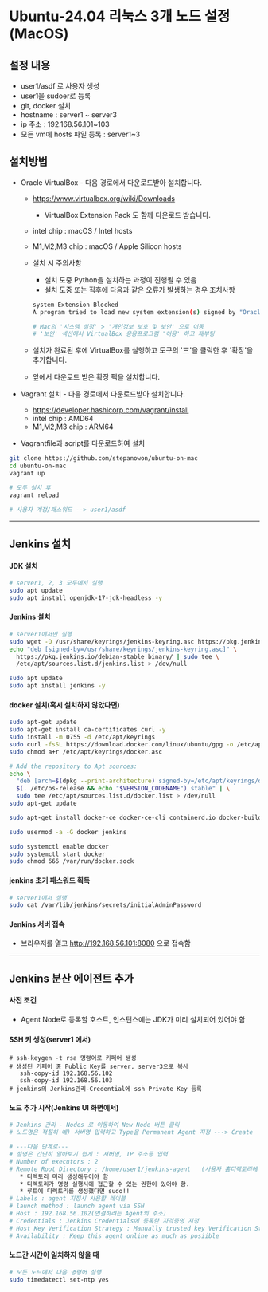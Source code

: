# Ubuntu-24.04 리눅스 3개 노드 설정 (MacOS)
 
## 설정 내용
* user1/asdf 로 사용자 생성
* user1을 sudoer로 등록
* git, docker 설치
* hostname : server1 ~ server3
* ip 주소 : 192.168.56.101~103
* 모든 vm에 hosts 파일 등록 : server1~3

## 설치방법
* Oracle VirtualBox - 다음 경로에서 다운로드받아 설치합니다.
  - https://www.virtualbox.org/wiki/Downloads
    * VirtualBox Extension Pack 도 함께 다운로드 받습니다.
  - intel chip : macOS / Intel hosts
  - M1,M2,M3 chip : macOS / Apple Silicon hosts

  - 설치 시 주의사항
    * 설치 도중 Python을 설치하는 과정이 진행될 수 있음
    * 설치 도중 또는 직후에 다음과 같은 오류가 발생하는 경우 조치사항
    ```sh
    system Extension Blocked
    A program tried to load new system extension(s) signed by "Oracle America, Inc." ...

    # Mac의 '시스템 설정' > '개인정보 보호 및 보안' 으로 이동
    # '보안' 섹션에서 VirtualBox 응용프로그램 '허용' 하고 재부팅
    ```
  - 설치가 완료된 후에 VirtualBox를 실행하고 도구의 '三'을 클릭한 후 '확장'을 추가합니다.
  - 앞에서 다운로드 받은 확장 팩을 설치합니다.
* Vagrant 설치 - 다음 경로에서 다운로드받아 설치합니다.
  - https://developer.hashicorp.com/vagrant/install
  - intel chip : AMD64
  - M1,M2,M3 chip : ARM64

* Vagrantfile과 script를 다운로드하여 설치
```sh
git clone https://github.com/stepanowon/ubuntu-on-mac
cd ubuntu-on-mac
vagrant up

# 모두 설치 후 
vagrant reload

# 사용자 계정/패스워드 --> user1/asdf
```
---
## Jenkins 설치

#### JDK 설치
```sh
# server1, 2, 3 모두에서 실행
sudo apt update 
sudo apt install openjdk-17-jdk-headless -y
```

#### Jenkins 설치
```sh
# server1에서만 실행
sudo wget -O /usr/share/keyrings/jenkins-keyring.asc https://pkg.jenkins.io/debian-stable/jenkins.io-2023.key
echo "deb [signed-by=/usr/share/keyrings/jenkins-keyring.asc]" \
  https://pkg.jenkins.io/debian-stable binary/ | sudo tee \
  /etc/apt/sources.list.d/jenkins.list > /dev/null

sudo apt update
sudo apt install jenkins -y
```

#### docker 설치(혹시 설치하지 않았다면)
```sh
sudo apt-get update
sudo apt-get install ca-certificates curl -y
sudo install -m 0755 -d /etc/apt/keyrings
sudo curl -fsSL https://download.docker.com/linux/ubuntu/gpg -o /etc/apt/keyrings/docker.asc
sudo chmod a+r /etc/apt/keyrings/docker.asc

# Add the repository to Apt sources:
echo \
  "deb [arch=$(dpkg --print-architecture) signed-by=/etc/apt/keyrings/docker.asc] https://download.docker.com/linux/ubuntu \
  $(. /etc/os-release && echo "$VERSION_CODENAME") stable" | \
  sudo tee /etc/apt/sources.list.d/docker.list > /dev/null
sudo apt-get update

sudo apt-get install docker-ce docker-ce-cli containerd.io docker-buildx-plugin docker-compose-plugin -y

sudo usermod -a -G docker jenkins  

sudo systemctl enable docker
sudo systemctl start docker
sudo chmod 666 /var/run/docker.sock     
```

#### jenkins 초기 패스워드 획득
```sh
# server1에서 실행
sudo cat /var/lib/jenkins/secrets/initialAdminPassword
```

#### Jenkins 서버 접속
* 브라우저를 열고 http://192.168.56.101:8080 으로 접속함


---
## Jenkins 분산 에이전트 추가
#### 사전 조건
* Agent Node로 등록할 호스트, 인스턴스에는 JDK가 미리 설치되어 있어야 함

#### SSH 키 생성(server1 에서)
```ssh
# ssh-keygen -t rsa 명령어로 키페어 생성
# 생성된 키페어 중 Public Key를 server, server3으로 복사
   ssh-copy-id 192.168.56.102
   ssh-copy-id 192.168.56.103
# jenkins의 Jenkins관리-Credential에 ssh Private Key 등록
```

#### 노드 추가 시작(Jenkins UI 화면에서)
```sh
# Jenkins 관리 - Nodes 로 이동하여 New Node 버튼 클릭
# 노드명은 적절히 예) 서버명 입력하고 Type을 Permanent Agent 지정 ---> Create

# ---다음 단계로---
# 설명은 간단히 알아보기 쉽게 : 서버명, IP 주소등 입력
# Number of executors : 2
# Remote Root Directory : /home/user1/jenkins-agent   (사용자 홈디렉토리에 생성)
   * 디렉토리 미리 생성해두어야 함
   * 디렉토리가 명령 실행시에 접근할 수 있는 권한이 있어야 함.
   * 루트에 디렉토리를 생성했다면 sudo!!
# Labels : agent 지정시 사용할 레이블
# launch method : launch agent via SSH
# Host : 192.168.56.102(연결하려는 Agent의 주소)
# Credentials : Jenkins Credentials에 등록한 자격증명 지정
# Host Key Verification Strategy : Manually trusted key Verification Strategy
# Availability : Keep this agent online as much as posiible
```

#### 노드간 시간이 일치하지 않을 때
```sh
# 모든 노드에서 다음 명령어 실행
sudo timedatectl set-ntp yes
```